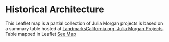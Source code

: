 # Historical Architecture
This Leaflet map is a partial collection of Julia Morgan projects is based on a summary table hosted at [LandmarksCalifornia.org,
Julia Morgan Projects](
https://web.archive.org/web/20180411100126/http://www.landmarkscalifornia.org/julia-morgan-life-story/).
Table mapped in Leaflet [See Map](https://arf-berkeley.github.io/architecture/juliamorgan20220827/index.html)
